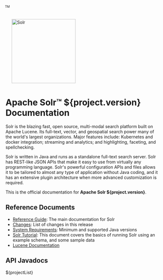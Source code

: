 <div>
  <a href="https://solr.apache.org/">
    <img src="solr.svg" style="width:210px; margin:22px 0px 7px 20px; border:none;" title="Apache Solr Logo" alt="Solr" />
  </a>
  <div style="z-index:100;position:absolute;top:25px;left:226px">
    <span style="font-size: x-small">TM</span>
  </div>
</div>

# Apache Solr™ ${project.version} Documentation

Solr is the blazing fast, open source, multi-modal search platform built on Apache Lucene.  Its full-text,
vector, and geospatial search power many of the world's largest organizations.  Major features include:
Kubernetes and docker integration; streaming and analytics; and highlighting, faceting, and spellchecking.

Solr is written in Java and runs as a standalone full-text search server. Solr has REST-like JSON APIs that make
it easy to use from virtually any programming language. Solr's powerful configuration APIs and files allows it
to be tailored to almost any type of application without Java coding, and it has an extensive plugin
architecture when more advanced customization is required.

This is the official documentation for **Apache Solr ${project.version}**.

## Reference Documents

* [Reference Guide](${project.solrRefguideUrl}/): The main documentation for Solr
* [Changes](changes/Changes.html): List of changes in this release
* [System Requirements](SYSTEM_REQUIREMENTS.html): Minimum and supported Java versions
* [Solr Tutorial](${project.solrRefguideUrl}/getting-started/solr-tutorial.html):
  This document covers the basics of running Solr using an example schema, and some sample data
* [Lucene Documentation](${project.luceneDocUrl}/index.html)
  
## API Javadocs

${projectList}
